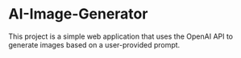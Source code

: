 # AI-Image-Generator
This project is a simple web application that uses the OpenAI API to generate images based on a user-provided prompt.
